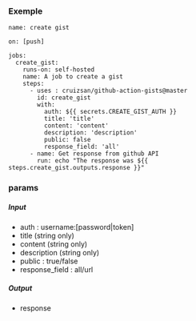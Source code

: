 ### Exemple 
```
name: create gist

on: [push]

jobs:
  create_gist:
    runs-on: self-hosted
    name: A job to create a gist
    steps:
      - uses : cruizsan/github-action-gists@master
        id: create_gist
        with:
          auth: ${{ secrets.CREATE_GIST_AUTH }}
          title: 'title'
          content: 'content'
          description: 'description'
          public: false
          response_field: 'all'
      - name: Get response from github API
        run: echo "The response was ${{ steps.create_gist.outputs.response }}"
```

### params
##### Input
* auth : username:[password|token]
* title (string only)
* content (string only)
* description (string only)
* public : true/false
* response_field : all/url
##### Output
* response
